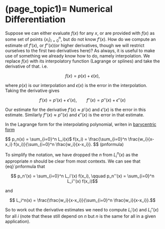 (page_topic1)=
Numerical Differentiation
=======================

Suppose we can either evaluate $f(x)$ for any $x$, or are provided with $f(x)$ as some set of points $\{x_i\}_{i=0}^n$, but do not know $f'(x)$.  How do we compute an estimate of $f'(x)$, or $f''(x)$(or higher derivatives, though we will restrict ourselves to the first two derivatives here)?  As always, it is useful to make use of something we already know how to do, namely interpolation.  We replace $f(x)$ with its interpolatory function (Lagrange or splines) and take the derivative of that.  i.e.

$$ f(x) = p(x) + \epsilon(x), $$

where $p(x)$ is our interpolation and $\epsilon(x)$ is the error in the interpolation.  Taking the derivative gives

$$ f'(x) = p'(x) + \epsilon'(x),\qquad f''(x) = p''(x) + \epsilon''(x)$$

Our estimate for the derivative $f'(x) \approx p'(x)$ and $\epsilon'(x)$ is the error in this estimate.  Similarly $f''(x) \approx p''(x)$ and $\epsilon''(x)$ is the error in that estimate. 

In the Lagrange form for the interpolating polynomial, writen in [barycentric form](../InterpFit/BarycentricInterp)  

$$ p_n(x) = \sum_{i=0}^n L_i(x)$ f(x_i) = \frac{\sum_{i=0}^n \frac{w_i}{x-x_i} f(x_i)}{\sum_{i=0}^n \frac{w_i}{x-x_i}}. $$ (pnformula)

To simplify the notation, we have dropped the $n$ from $L_i^n(x)$ as the appropriate $n$ should be clear from most contexts.  We can see that {eq}`pnformula that 

$$ p_n'(x) =  \sum_{i=0}^n L_i'(x) f(x_i), \qquad p_n''(x) =  \sum_{i=0}^n L_i''(x) f(x_i)$$

and

$$ L_i^n(x) =  \frac{\frac{w_i}{x-x_i}}{\sum_{i=0}^n \frac{w_i}{x-x_i}}.$$

So to work out the derivative estimates we need to compute $L_i'(x)$ and $L_i''(x)$ for all $i$ (note that these still depend on $n$ but $n$ is the same for all in a given application).  